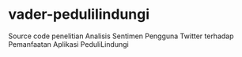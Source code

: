 # vader-pedulilindungi
Source code penelitian Analisis Sentimen Pengguna Twitter terhadap Pemanfaatan Aplikasi PeduliLindungi
